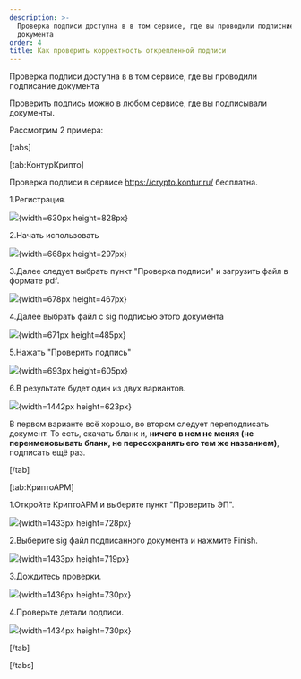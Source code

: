 ```yaml
---
description: >-
  Проверка подписи доступна в в том сервисе, где вы проводили подписние
  документа
order: 4
title: Как проверить корректность открепленной подписи
---
```


Проверка подписи доступна в в том сервисе, где вы проводили подписание документа

Проверить подпись можно в любом сервисе, где вы подписывали документы.

Рассмотрим 2 примера:

[tabs]

[tab:КонтурКрипто]

Проверка подписи в сервисе <https://crypto.kontur.ru/> бесплатна.

1\.Регистрация.

![](./kak-proverit-korrektnost-otkreplennoi-podpisi.jpeg){width=630px height=828px}

2\.Начать использовать

![](./kak-proverit-korrektnost-otkreplennoi-podpisi-2.jpeg){width=668px height=297px}

3\.Далее следует выбрать пункт "Проверка подписи" и загрузить файл в формате pdf.

![](./kak-proverit-korrektnost-otkreplennoi-podpisi-3.jpeg){width=678px height=467px}

4\.Далее выбрать файл с sig подписью этого документа

![](./kak-proverit-korrektnost-otkreplennoi-podpisi-4.jpeg){width=671px height=485px}

5\.Нажать "Проверить подпись"

![](./kak-proverit-korrektnost-otkreplennoi-podpisi-5.jpeg){width=693px height=605px}

6\.В результате будет один из двух вариантов.

![](./kak-proverit-korrektnost-otkreplennoi-podpisi-6.jpeg){width=1442px height=623px}

В первом варианте всё хорошо, во втором следует переподписать документ. То есть, скачать бланк и, **ничего в нем не меняя (не переименовывать бланк, не пересохранять его тем же названием)**, подписать ещё раз.

[/tab]

[tab:КриптоАРМ]

1\.Откройте КриптоАРМ и выберите пункт "Проверить ЭП".

![](./kak-proverit-korrektnost-otkreplennoi-podpisi-7.jpeg){width=1433px height=728px}

2\.Выберите sig файл подписанного документа и нажмите Finish.

![](./kak-proverit-korrektnost-otkreplennoi-podpisi-8.jpeg){width=1433px height=719px}

3\.Дождитесь проверки.

![](./kak-proverit-korrektnost-otkreplennoi-podpisi-9.jpeg){width=1436px height=730px}

4\.Проверьте детали подписи.

![](./kak-proverit-korrektnost-otkreplennoi-podpisi-10.jpeg){width=1434px height=730px}

[/tab]

[/tabs]